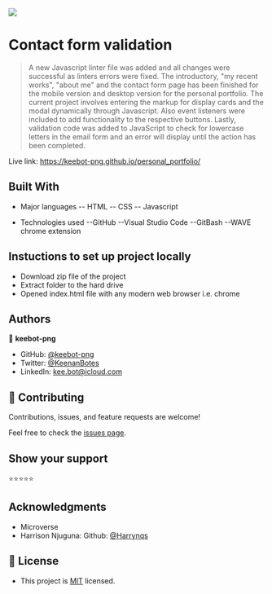 ![](https://img.shields.io/badge/Microverse-blueviolet)

# Contact form validation


> A new Javascript linter file was added and all changes were successful as linters errors were fixed. The introductory, "my recent works", "about me" and the contact form page has been finished for the mobile version and desktop version for the personal portfolio. The current project involves entering the markup for display cards and the modal dynamically through Javascript. Also event listeners were included to add functionality to the respective buttons. Lastly, validation code was added to JavaScript to check for lowercase letters in the email form and an error will display until the action has been completed.


Live link: https://keebot-png.github.io/personal_portfolio/

## Built With

- Major languages
--  HTML
--  CSS
--  Javascript

- Technologies used
--GitHub
--Visual Studio Code
--GitBash
--WAVE chrome extension

## Instuctions to set up project locally
 - Download zip file of the project
 - Extract folder to the hard drive
 - Opened index.html file with any modern web browser i.e. chrome


## Authors

👤 **keebot-png**

- GitHub: [@keebot-png](https://github.com/keebot-png)
- Twitter: [@KeenanBotes](https://twitter.com/KeenanBotes)
- LinkedIn: [kee.bot@icloud.com](https://www.linkedin.com/in/keenan-botes-947043160)

## 🤝 Contributing

Contributions, issues, and feature requests are welcome!

Feel free to check the [issues page](../../issues/).

## Show your support

 ⭐️⭐️⭐️⭐️⭐

## Acknowledgments

- Microverse
- Harrison Njuguna: Github: [@Harrynqs](https://github.com/Harrynoqs)

## 📝 License

- This project is [MIT](./MIT.md) licensed.
